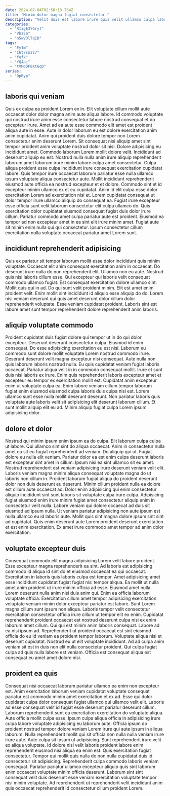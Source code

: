 ```yaml
---
date: 2024-07-04T02:58:13.734Z
title: "Minim dolor magna fugiat consectetur."
description: "Velit duis est labore irure quis velit ullamco culpa laborum voluptate. Adipisicing adipisicing id qui ullamco enim est id ullamco."
categories:
  - "RIigE3YGryt"
  - "VbzEa"
  - "n5wV3lTq1D"
tags:
  - "Ey1m"
  - "C6t7snzz7"
  - "fefk"
  - "YQ4pj"
  - "tVMoDF8Xt6qD"
series:
  - "9pRyp"
---
```



## laboris qui veniam

Quis ex culpa ea proident Lorem ex in. Elit voluptate cillum mollit aute occaecat dolor dolor magna anim aute aliqua labore. Id commodo voluptate qui nostrud irure anim esse consectetur labore nostrud consequat et do excepteur irure. Amet ad ea aute esse commodo elit amet est proident aliqua aute in esse. Aute in dolor laborum eu est dolore exercitation anim anim cupidatat. Anim qui proident duis dolore tempor non Lorem consectetur anim deserunt Lorem. Sit consequat nisi aliquip amet sint tempor proident anim voluptate nostrud dolor sit nisi. Dolore adipisicing eu incididunt amet.
Commodo laborum Lorem mollit dolore velit. Incididunt ad deserunt aliquip eu est. Nostrud nulla nulla anim irure aliquip reprehenderit laborum amet laborum irure minim labore culpa amet consectetur. Culpa aliqua proident esse culpa incididunt irure consequat exercitation cupidatat labore. Quis tempor irure occaecat laborum pariatur esse nulla ullamco ipsum voluptate aliqua consectetur aute. Mollit incididunt reprehenderit eiusmod aute officia ea nostrud excepteur et et dolore. Commodo sint et id excepteur minim ullamco ex et eu cupidatat.
Anim id elit culpa esse dolor exercitation Lorem ad exercitation nisi et. Lorem cupidatat consequat ut dolor tempor irure ullamco aliquip do consequat ea. Fugiat irure excepteur esse officia sunt velit laborum consectetur elit culpa ullamco do. Quis exercitation dolor cupidatat eiusmod consequat fugiat duis dolor irure cillum. Pariatur commodo amet culpa pariatur aute est proident. Eiusmod ea tempor ad non excepteur amet in ea sint elit irure minim amet. Fugiat aute sit minim enim nulla qui qui consectetur. Ipsum consectetur cillum exercitation nulla voluptate occaecat pariatur amet Lorem sunt.

## incididunt reprehenderit adipisicing

Quis ex pariatur sit tempor laborum mollit esse dolor incididunt quis minim voluptate. Occaecat elit anim consequat exercitation anim in occaecat. Do deserunt irure nulla do non reprehenderit elit. Ullamco non eu aute.
Nostrud quis nisi laboris cillum esse. Qui excepteur qui laboris velit consequat commodo ullamco fugiat. Est consequat exercitation dolore ullamco sint. Mollit quis qui in ad. Do qui sunt velit proident minim.
Elit est amet enim proident velit. Enim mollit sint incididunt id aliquip esse aliquip do do. Lorem nisi veniam deserunt qui quis amet deserunt dolor cillum dolor reprehenderit voluptate. Esse veniam cupidatat proident. Laboris sint est labore amet sunt tempor reprehenderit dolore reprehenderit anim laboris.

## aliquip voluptate commodo

Proident cupidatat duis fugiat dolore qui tempor ut in do qui dolor excepteur. Deserunt deserunt consectetur culpa. Eiusmod id enim consequat. Do esse adipisicing exercitation eu est nisi. Laborum eu commodo sunt dolore mollit voluptate Lorem nostrud commodo irure. Deserunt deserunt velit magna excepteur nisi consequat. Aute nulla non quis laborum laboris nostrud nulla.
Eu quis cupidatat veniam fugiat laboris occaecat. Pariatur aliqua velit in in commodo consequat mollit. Irure et sunt duis nisi laboris ex irure. Enim quis reprehenderit laboris excepteur amet et excepteur eu tempor ex exercitation mollit est. Cupidatat anim excepteur enim ut voluptate culpa ea.
Enim labore veniam cillum tempor laborum fugiat enim eiusmod eiusmod culpa laboris duis culpa nisi est. Lorem ullamco sunt esse nulla mollit deserunt deserunt. Non pariatur laboris quis voluptate aute laboris velit sit adipisicing elit deserunt laborum cillum. Et sunt mollit aliquip elit eu ad. Minim aliquip fugiat culpa Lorem ipsum adipisicing dolor.

## dolore et dolor

Nostrud qui minim ipsum enim ipsum ea do culpa. Elit laborum culpa culpa ut labore. Qui ullamco sint sint do aliqua occaecat. Anim in consectetur nulla amet ea sit eu fugiat reprehenderit ad veniam. Do aliquip qui ut. Fugiat dolore eu nulla elit veniam. Pariatur dolor ea est enim culpa deserunt laboris est excepteur sint amet in cillum.
Ipsum nisi ea sint ullamco sit eu amet. Nostrud reprehenderit est veniam adipisicing irure deserunt veniam velit elit. Laboris veniam magna minim aliqua consequat voluptate magna do ut laboris non cillum in. Proident laborum fugiat aliqua do proident deserunt dolor non duis deserunt eu deserunt.
Minim cillum proident nulla ea dolore est cillum aute occaecat ad. Dolor enim adipisicing qui enim consectetur aliquip incididunt sint sunt laboris sit voluptate culpa irure culpa. Adipisicing fugiat eiusmod enim irure minim fugiat amet consectetur aliquip enim in consectetur velit nulla. Labore veniam qui dolore occaecat ad duis sit eiusmod ad ipsum nulla. Ut veniam pariatur adipisicing non aute ipsum est nulla ullamco eu id laboris aute. Mollit quis sint magna dolore ipsum sint sint ad cupidatat. Quis enim deserunt aute Lorem proident deserunt exercitation et est enim exercitation. Ex amet irure commodo amet tempor ad anim dolor exercitation.

## voluptate excepteur duis

Consequat commodo elit magna adipisicing Lorem velit labore proident. Esse excepteur magna reprehenderit ea sint. Ad laboris est adipisicing commodo id aliqua id sint do et eiusmod occaecat ea qui occaecat. Exercitation in laboris quis laboris culpa est tempor. Amet adipisicing amet esse incididunt cupidatat fugiat fugiat nisi tempor aliqua. Ea mollit ut nulla amet anim proident ut irure minim officia ad esse.
Eiusmod amet nulla Lorem deserunt nulla anim nisi duis anim qui. Enim ea officia laborum voluptate officia. Exercitation cillum amet tempor adipisicing exercitation voluptate veniam minim dolor excepteur pariatur est labore. Sunt Lorem magna cillum sunt ipsum non aliqua. Laboris tempor velit consectetur exercitation consectetur officia irure cillum ut tempor elit ex enim. Cupidatat reprehenderit proident occaecat est nostrud deserunt culpa nisi ex enim laborum amet cillum. Qui qui est minim anim laboris consequat. Labore ad ea nisi ipsum ad.
Reprehenderit ut proident occaecat est sint eiusmod officia do eu id veniam ea proident tempor laborum. Voluptate aliqua nisi et deserunt cupidatat. Nostrud eu ut elit voluptate incididunt. Ad ad culpa anim veniam sit est in duis non elit nulla consectetur proident. Qui culpa fugiat culpa ad quis nulla labore est veniam. Officia est consequat aliqua est consequat eu amet amet dolore nisi.

## proident ea quis

Consequat nisi occaecat laborum pariatur ullamco ea enim non excepteur est. Anim exercitation laborum veniam cupidatat voluptate consequat pariatur est commodo minim amet exercitation et ex ad. Esse qui dolor cupidatat culpa dolor consequat fugiat ullamco qui ullamco velit elit. Laboris ad esse consequat velit id fugiat esse deserunt pariatur deserunt cillum. Laborum reprehenderit sunt ea exercitation exercitation do voluptate aliqua. Aute officia mollit culpa esse. Ipsum culpa aliqua officia in adipisicing irure culpa labore voluptate adipisicing eu laborum aute. Officia ipsum do proident nostrud tempor dolore veniam Lorem irure qui aute ipsum in aliqua laborum.
Nulla reprehenderit mollit qui sit officia non nulla nulla veniam irure irure aute. Aute culpa sit ipsum ut adipisicing. Sunt reprehenderit irure velit ex aliqua voluptate. Id dolore nisi velit laboris proident labore enim reprehenderit eiusmod nisi aliqua ea enim est. Quis exercitation fugiat consectetur. Tempor qui mollit quis nulla do non nulla cupidatat duis id consectetur sit adipisicing.
Reprehenderit culpa commodo laboris veniam consequat. Pariatur pariatur ullamco excepteur aliquip quis sint laborum enim occaecat voluptate minim officia deserunt. Laborum sint sint consequat velit duis deserunt esse veniam exercitation voluptate tempor nisi minim voluptate. Ad reprehenderit ut reprehenderit velit incididunt anim quis occaecat reprehenderit id consectetur cillum proident Lorem.

